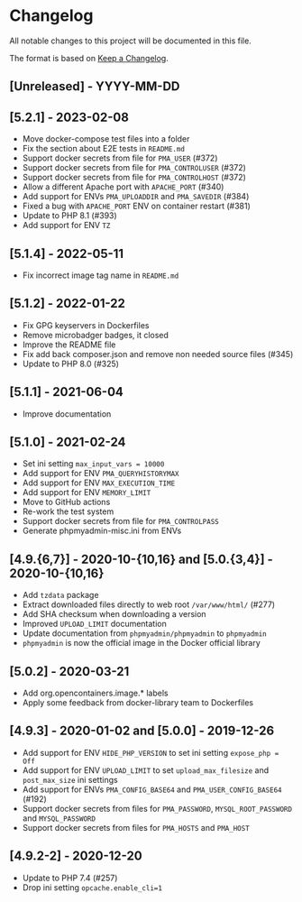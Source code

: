# Changelog

All notable changes to this project will be documented in this file.

The format is based on [Keep a Changelog](https://keepachangelog.com/en/1.0.0/).

## [Unreleased] - YYYY-MM-DD

## [5.2.1] - 2023-02-08

- Move docker-compose test files into a folder
- Fix the section about E2E tests in `README.md`
- Support docker secrets from file for `PMA_USER` (#372)
- Support docker secrets from file for `PMA_CONTROLUSER` (#372)
- Support docker secrets from file for `PMA_CONTROLHOST` (#372)
- Allow a different Apache port with `APACHE_PORT` (#340)
- Add support for ENVs `PMA_UPLOADDIR` and `PMA_SAVEDIR` (#384)
- Fixed a bug with `APACHE_PORT` ENV on container restart (#381)
- Update to PHP 8.1 (#393)
- Add support for ENV `TZ`

## [5.1.4] - 2022-05-11

- Fix incorrect image tag name in `README.md`

## [5.1.2] - 2022-01-22

- Fix GPG keyservers in Dockerfiles
- Remove microbadger badges, it closed
- Improve the README file
- Fix add back composer.json and remove non needed source files (#345)
- Update to PHP 8.0 (#325)

## [5.1.1] - 2021-06-04

- Improve documentation

## [5.1.0] - 2021-02-24

- Set ini setting `max_input_vars = 10000`
- Add support for ENV `PMA_QUERYHISTORYMAX`
- Add support for ENV `MAX_EXECUTION_TIME`
- Add support for ENV `MEMORY_LIMIT`
- Move to GitHub actions
- Re-work the test system
- Support docker secrets from file for `PMA_CONTROLPASS`
- Generate phpmyadmin-misc.ini from ENVs

## [4.9.{6,7}] - 2020-10-{10,16} and [5.0.{3,4}] - 2020-10-{10,16}

- Add `tzdata` package
- Extract downloaded files directly to web root `/var/www/html/` (#277)
- Add SHA checksum when downloading a version
- Improved `UPLOAD_LIMIT` documentation
- Update documentation from `phpmyadmin/phpmyadmin` to `phpmyadmin`
- `phpmyadmin` is now the official image in the Docker official library

## [5.0.2] - 2020-03-21

- Add org.opencontainers.image.* labels
- Apply some feedback from docker-library team to Dockerfiles

## [4.9.3] - 2020-01-02 and [5.0.0] - 2019-12-26

- Add support for ENV `HIDE_PHP_VERSION` to set ini setting `expose_php = Off`
- Add support for ENV `UPLOAD_LIMIT` to set `upload_max_filesize` and `post_max_size` ini settings
- Add support for ENVs `PMA_CONFIG_BASE64` and `PMA_USER_CONFIG_BASE64` (#192)
- Support docker secrets from files for `PMA_PASSWORD`, `MYSQL_ROOT_PASSWORD` and `MYSQL_PASSWORD`
- Support docker secrets from files for `PMA_HOSTS` and `PMA_HOST`

## [4.9.2-2] - 2020-12-20

- Update to PHP 7.4 (#257)
- Drop ini setting `opcache.enable_cli=1`
